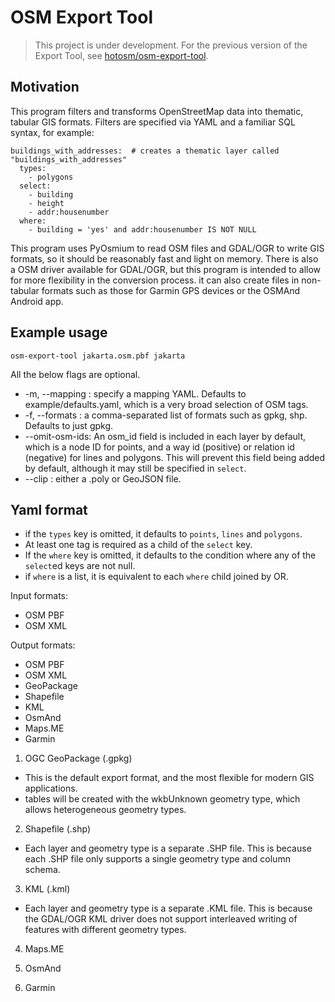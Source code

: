 # OSM Export Tool

> This project is under development. For the previous version of the Export Tool, see [hotosm/osm-export-tool](https://github.com/hotosm/osm-export-tool/tree/master/ops).

## Motivation

This program filters and transforms OpenStreetMap data into thematic, tabular GIS formats. 
Filters are specified via YAML and a familiar SQL syntax, for example:
```
buildings_with_addresses:  # creates a thematic layer called "buildings_with_addresses"
  types:
    - polygons
  select:
    - building
    - height
    - addr:housenumber
  where:
    - building = 'yes' and addr:housenumber IS NOT NULL
```

This program uses PyOsmium to read OSM files and GDAL/OGR to write GIS formats, so it should be reasonably fast and light on memory. There is also a OSM driver available for GDAL/OGR, but this program is intended to allow for more flexibility in the conversion process. it can also create files in non-tabular formats such as those for Garmin GPS devices or the OSMAnd Android app.

## Example usage

```
osm-export-tool jakarta.osm.pbf jakarta
```

All the below flags are optional.

* -m, --mapping : specify a mapping YAML. Defaults to example/defaults.yaml, which is a very broad selection of OSM tags.
* -f, --formats : a comma-separated list of formats such as gpkg, shp. Defaults to just gpkg. 
* --omit-osm-ids: An osm_id field is included in each layer by default, which is a node ID for points, and a way id (positive) or relation id (negative) for lines and polygons. This will prevent this field being added by default, although it may still be specified in `select`.
* --clip <file>: either a .poly or GeoJSON file.

## Yaml format

* if the `types` key is omitted, it defaults to `points`, `lines` and `polygons`.
* At least one tag is required as a child of the `select` key.
* If the `where` key is omitted, it defaults to the condition where any of the `select`ed keys are not null.
* if `where` is a list, it is equivalent to each `where` child joined by OR. 

Input formats:
* OSM PBF
* OSM XML

Output formats:
* OSM PBF
* OSM XML
* GeoPackage
* Shapefile
* KML
* OsmAnd
* Maps.ME
* Garmin

1. OGC GeoPackage (.gpkg)
* This is the default export format, and the most flexible for modern GIS applications. 
* tables will be created with the wkbUnknown geometry type, which allows heterogeneous geometry types.

2. Shapefile (.shp)
* Each layer and geometry type is a separate .SHP file. This is because each .SHP file only supports a single geometry type and column schema. 

3. KML (.kml)
* Each layer and geometry type is a separate .KML file. This is because the GDAL/OGR KML driver does not support interleaved writing of features with different geometry types. 

4. Maps.ME

5. OsmAnd

6. Garmin
